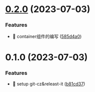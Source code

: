 

# [0.2.0](https://github.com/Gu1st/element-study/compare/0.1.0...0.2.0) (2023-07-03)


### Features

* 🎸 container组件的编写 ([585d4a0](https://github.com/Gu1st/element-study/commit/585d4a0598f93b38a86283c41eb2b9626eba51cd))

# 0.1.0 (2023-07-03)


### Features

* 🎸 setup git-cz&releast-it ([b81cd37](https://github.com/Gu1st/element-study/commit/b81cd37fc6a4bc9b16a68c2072f64355fdb7f7f1))